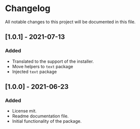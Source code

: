 # ChangelogAll notable changes to this project will be documented in this file.## [1.0.1] - 2021-07-13### Added- Translated to the support of the installer.- Move helpers to `text` package- Injected `text` package## [1.0.0] - 2021-06-23### Added- License mit.- Readme documentation file.- Initial functionality of the package.
